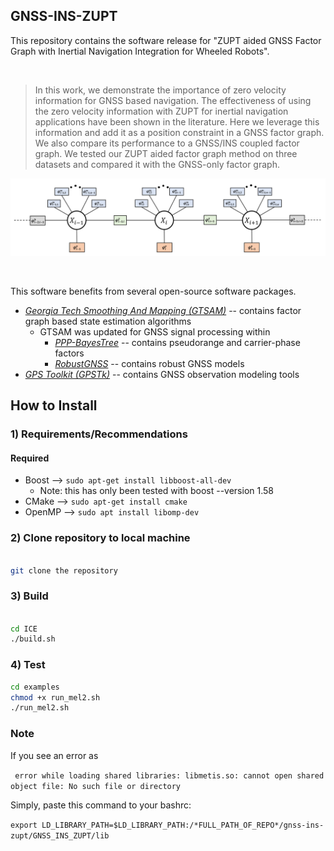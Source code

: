 ## GNSS-INS-ZUPT

This repository contains the software release for "ZUPT aided GNSS Factor Graph with Inertial Navigation Integration for Wheeled Robots".

<br/>

> In this work, we demonstrate the importance of zero velocity information for GNSS based navigation. The effectiveness of using the zero velocity information with ZUPT for inertial navigation applications have been shown in the literature. Here we leverage this information and add it as a position constraint in a GNSS factor graph. We also compare its performance to a GNSS/INS coupled factor graph. We tested our ZUPT aided factor graph method on three datasets and compared it with the GNSS-only factor graph.


<p align="center">
<img alt="Architecture" src="doc/factorgraph_zuptL2.PNG" width="1200">
</p>

<br/>

This software benefits from several open-source software packages.
* [*Georgia Tech Smoothing And Mapping (GTSAM)*](https://bitbucket.org/gtborg/gtsam/src/develop/) -- contains factor graph based state estimation algorithms
	* GTSAM was updated for GNSS signal processing within
	    *  [*PPP-BayesTree*](https://github.com/wvu-navLab/PPP-BayesTree) -- contains pseudorange and carrier-phase factors
	    *  [*RobustGNSS*](https://github.com/wvu-navLab/RobustGNSS) -- contains robust GNSS models
* [*GPS Toolkit (GPSTk)*](http://www.gpstk.org/bin/view/Documentation/WebHome) -- contains GNSS observation modeling tools





## How to Install


### 1) Requirements/Recommendations

#### Required
* Boost -->  ```` sudo apt-get install libboost-all-dev ````
	* Note: this has only been tested with boost --version 1.58
* CMake -->  ```` sudo apt-get install cmake ````
* OpenMP --> ```` sudo apt install libomp-dev ````


### 2) Clone repository to local machine  
````bash

git clone the repository

````

### 3) Build

````bash

cd ICE
./build.sh

````

### 4) Test


````bash
cd examples
chmod +x run_mel2.sh
./run_mel2.sh
````

### Note
If you see an error as 

````  error while loading shared libraries: libmetis.so: cannot open shared object file: No such file or directory ```` 

Simply, paste this command to your bashrc:

```` export LD_LIBRARY_PATH=$LD_LIBRARY_PATH:/*FULL_PATH_OF_REPO*/gnss-ins-zupt/GNSS_INS_ZUPT/lib ```` 


